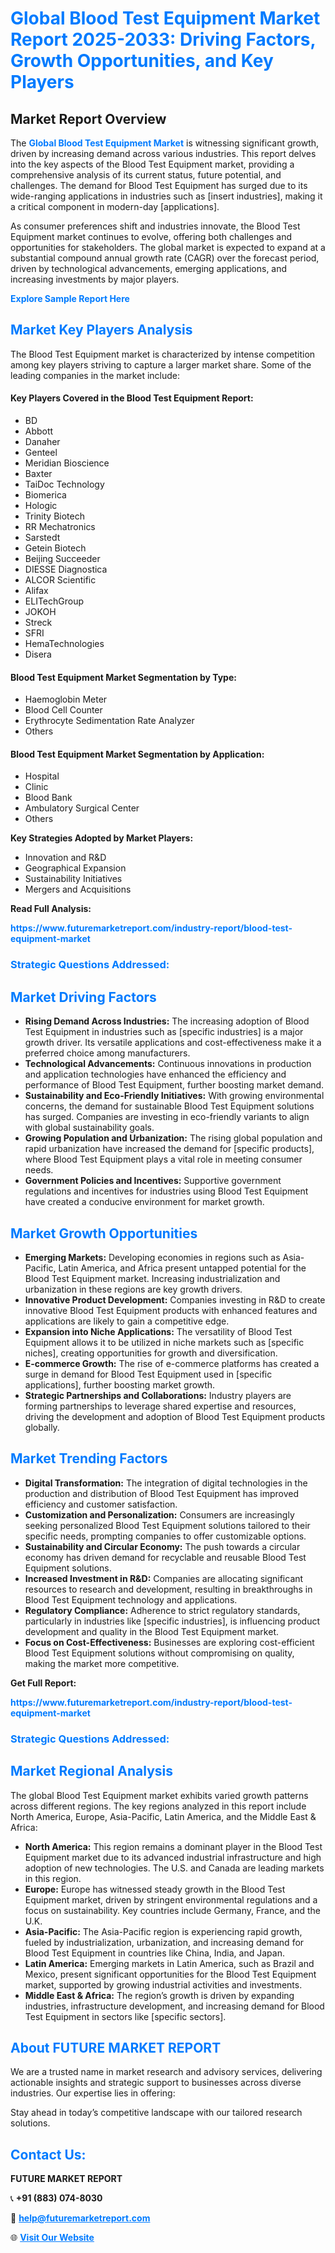 <h1 style="color: #007BFF;">Global Blood Test Equipment Market Report 2025-2033: Driving Factors, Growth Opportunities, and Key Players</h1>

<section id="overview">
<h2>Market Report Overview</h2>
<p>The <a href="https://www.futuremarketreport.com/industry-report/blood-test-equipment-market" style="color: #007BFF; text-decoration: none;"><strong>Global Blood Test Equipment Market</strong></a> is witnessing significant growth, driven by increasing demand across various industries. This report delves into the key aspects of the Blood Test Equipment market, providing a comprehensive analysis of its current status, future potential, and challenges. The demand for Blood Test Equipment has surged due to its wide-ranging applications in industries such as [insert industries], making it a critical component in modern-day [applications].</p>
<p>As consumer preferences shift and industries innovate, the Blood Test Equipment market continues to evolve, offering both challenges and opportunities for stakeholders. The global market is expected to expand at a substantial compound annual growth rate (CAGR) over the forecast period, driven by technological advancements, emerging applications, and increasing investments by major players.</p>
</section>

<section id="overview">
<p><a href="https://www.futuremarketreport.com/request-sample/reportId=64518" style="color: #007BFF; text-decoration: none;"><strong>Explore Sample Report Here</strong></a></p>
</section>

<section id="key-players">
<h2 style="color: #007BFF;">Market Key Players Analysis</h2>
<p>The Blood Test Equipment market is characterized by intense competition among key players striving to capture a larger market share. Some of the leading companies in the market include:</p>
<h4>Key Players Covered in the Blood Test Equipment Report:</h4>
<ul><li>BD</li><li>Abbott</li><li>Danaher</li><li>Genteel</li><li>Meridian Bioscience</li><li>Baxter</li><li>TaiDoc Technology</li><li>Biomerica</li><li>Hologic</li><li>Trinity Biotech</li><li>RR Mechatronics</li><li>Sarstedt</li><li>Getein Biotech</li><li>Beijing Succeeder</li><li>DIESSE Diagnostica</li><li>ALCOR Scientific</li><li>Alifax</li><li>ELITechGroup</li><li>JOKOH</li><li>Streck</li><li>SFRI</li><li>HemaTechnologies</li><li>Disera</li></ul>
<h4>Blood Test Equipment Market Segmentation by Type:</h4>
<ul><li>Haemoglobin Meter</li><li>Blood Cell Counter</li><li>Erythrocyte Sedimentation Rate Analyzer</li><li>Others</li></ul>

<h4>Blood Test Equipment Market Segmentation by Application:</h4>
<ul><li>Hospital</li><li>Clinic</li><li>Blood Bank</li><li>Ambulatory Surgical Center</li><li>Others</li></ul>
<p><strong>Key Strategies Adopted by Market Players:</strong></p>
<ul>
<li>Innovation and R&D</li>
<li>Geographical Expansion</li>
<li>Sustainability Initiatives</li>
<li>Mergers and Acquisitions</li>
</ul>
</section>

<section>
<p><strong>Read Full Analysis: </strong></p><a href="https://www.futuremarketreport.com/industry-report/blood-test-equipment-market" style="color: #007BFF; text-decoration: none;"><strong>https://www.futuremarketreport.com/industry-report/blood-test-equipment-market</strong></a>
<h3 style="color: #007BFF;">Strategic Questions Addressed:</h3>
</section>

<section id="driving-factors">
<h2 style="color: #007BFF;">Market Driving Factors</h2>
<ul>
<li><strong>Rising Demand Across Industries:</strong> The increasing adoption of Blood Test Equipment in industries such as [specific industries] is a major growth driver. Its versatile applications and cost-effectiveness make it a preferred choice among manufacturers.</li>
<li><strong>Technological Advancements:</strong> Continuous innovations in production and application technologies have enhanced the efficiency and performance of Blood Test Equipment, further boosting market demand.</li>
<li><strong>Sustainability and Eco-Friendly Initiatives:</strong> With growing environmental concerns, the demand for sustainable Blood Test Equipment solutions has surged. Companies are investing in eco-friendly variants to align with global sustainability goals.</li>
<li><strong>Growing Population and Urbanization:</strong> The rising global population and rapid urbanization have increased the demand for [specific products], where Blood Test Equipment plays a vital role in meeting consumer needs.</li>
<li><strong>Government Policies and Incentives:</strong> Supportive government regulations and incentives for industries using Blood Test Equipment have created a conducive environment for market growth.</li>
</ul>
</section>

<section id="growth-opportunities">
<h2 style="color: #007BFF;">Market Growth Opportunities</h2>
<ul>
<li><strong>Emerging Markets:</strong> Developing economies in regions such as Asia-Pacific, Latin America, and Africa present untapped potential for the Blood Test Equipment market. Increasing industrialization and urbanization in these regions are key growth drivers.</li>
<li><strong>Innovative Product Development:</strong> Companies investing in R&D to create innovative Blood Test Equipment products with enhanced features and applications are likely to gain a competitive edge.</li>
<li><strong>Expansion into Niche Applications:</strong> The versatility of Blood Test Equipment allows it to be utilized in niche markets such as [specific niches], creating opportunities for growth and diversification.</li>
<li><strong>E-commerce Growth:</strong> The rise of e-commerce platforms has created a surge in demand for Blood Test Equipment used in [specific applications], further boosting market growth.</li>
<li><strong>Strategic Partnerships and Collaborations:</strong> Industry players are forming partnerships to leverage shared expertise and resources, driving the development and adoption of Blood Test Equipment products globally.</li>
</ul>
</section>

<section id="trending-factors">
<h2 style="color: #007BFF;">Market Trending Factors</h2>
<ul>
<li><strong>Digital Transformation:</strong> The integration of digital technologies in the production and distribution of Blood Test Equipment has improved efficiency and customer satisfaction.</li>
<li><strong>Customization and Personalization:</strong> Consumers are increasingly seeking personalized Blood Test Equipment solutions tailored to their specific needs, prompting companies to offer customizable options.</li>
<li><strong>Sustainability and Circular Economy:</strong> The push towards a circular economy has driven demand for recyclable and reusable Blood Test Equipment solutions.</li>
<li><strong>Increased Investment in R&D:</strong> Companies are allocating significant resources to research and development, resulting in breakthroughs in Blood Test Equipment technology and applications.</li>
<li><strong>Regulatory Compliance:</strong> Adherence to strict regulatory standards, particularly in industries like [specific industries], is influencing product development and quality in the Blood Test Equipment market.</li>
<li><strong>Focus on Cost-Effectiveness:</strong> Businesses are exploring cost-efficient Blood Test Equipment solutions without compromising on quality, making the market more competitive.</li>
</ul>
</section>

<section>
<p><strong>Get Full Report: </strong></p><a href="https://www.futuremarketreport.com/industry-report/blood-test-equipment-market" style="color: #007BFF; text-decoration: none;"><strong>https://www.futuremarketreport.com/industry-report/blood-test-equipment-market</strong></a>
<h3 style="color: #007BFF;">Strategic Questions Addressed:</h3>
</section>


<section id="regional-analysis">
<h2 style="color: #007BFF;">Market Regional Analysis</h2>
<p>The global Blood Test Equipment market exhibits varied growth patterns across different regions. The key regions analyzed in this report include North America, Europe, Asia-Pacific, Latin America, and the Middle East & Africa:</p>
<ul>
<li><strong>North America:</strong> This region remains a dominant player in the Blood Test Equipment market due to its advanced industrial infrastructure and high adoption of new technologies. The U.S. and Canada are leading markets in this region.</li>
<li><strong>Europe:</strong> Europe has witnessed steady growth in the Blood Test Equipment market, driven by stringent environmental regulations and a focus on sustainability. Key countries include Germany, France, and the U.K.</li>
<li><strong>Asia-Pacific:</strong> The Asia-Pacific region is experiencing rapid growth, fueled by industrialization, urbanization, and increasing demand for Blood Test Equipment in countries like China, India, and Japan.</li>
<li><strong>Latin America:</strong> Emerging markets in Latin America, such as Brazil and Mexico, present significant opportunities for the Blood Test Equipment market, supported by growing industrial activities and investments.</li>
<li><strong>Middle East & Africa:</strong> The region’s growth is driven by expanding industries, infrastructure development, and increasing demand for Blood Test Equipment in sectors like [specific sectors].</li>
</ul>
</section>

<footer>
<h2 style="color: #007BFF;">About FUTURE MARKET REPORT</h2>
<p>We are a trusted name in market research and advisory services, delivering actionable insights and strategic support to businesses across diverse industries. Our expertise lies in offering:</p>

<p>Stay ahead in today’s competitive landscape with our tailored research solutions.</p>

<h2 style="color: #007BFF;">Contact Us:</h2>
<p><strong>FUTURE MARKET REPORT</strong></p>
<p>📞 <strong>+91 (883) 074-8030</strong></p>
<p>📧 <strong><a href="mailto:help@futuremarketreport.com" style="color: #007BFF;">help@futuremarketreport.com</a></strong></p>
<p>🌐 <strong><a href="https://www.futuremarketreport.com/" style="color: #007BFF;">Visit Our Website</a></strong></p>
</footer>